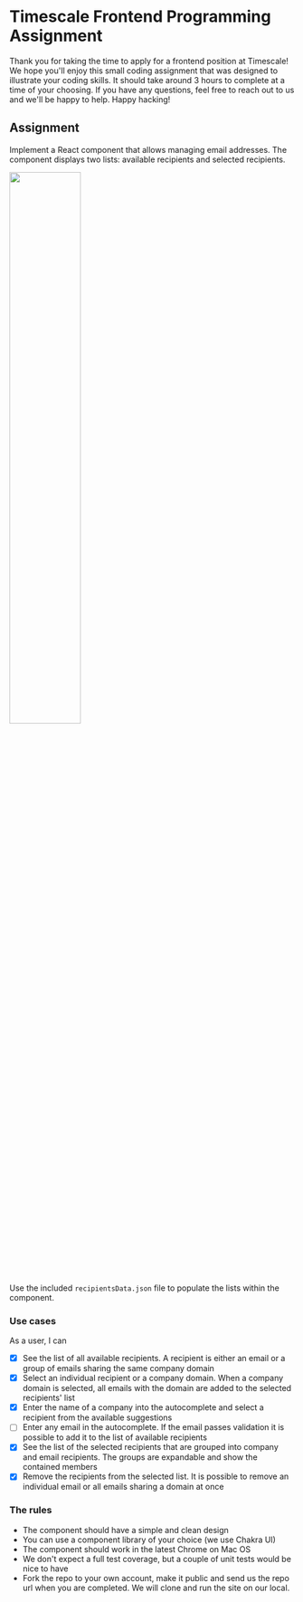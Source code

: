 # Timescale Frontend Programming Assignment

Thank you for taking the time to apply for a frontend position at Timescale!
We hope you'll enjoy this small coding assignment that was designed to illustrate your coding skills. It should take around
3 hours to complete at a time of your choosing. If you have any questions, feel free to reach out to us and we'll be happy
to help. Happy hacking!

## Assignment

Implement a React component that allows managing email addresses. The component displays two lists: available recipients and selected recipients.

<img src="./src/assets/wireframe.png" height="50%" width="50%" />

Use the included `recipientsData.json` file to populate the lists within the component.

### Use cases

As a user, I can

- [x] See the list of all available recipients. A recipient is either an email or a group of emails sharing the same company domain
- [x] Select an individual recipient or a company domain. When a company domain is selected, all emails with the domain are added to the selected recipients' list
- [x] Enter the name of a company into the autocomplete and select a recipient from the available suggestions
- [ ] Enter any email in the autocomplete. If the email passes validation it is possible to add it to the list of available recipients
- [x] See the list of the selected recipients that are grouped into company and email recipients. The groups are expandable and show the contained members
- [x] Remove the recipients from the selected list. It is possible to remove an individual email or all emails sharing a domain at once

### The rules

- The component should have a simple and clean design
- You can use a component library of your choice (we use Chakra UI)
- The component should work in the latest Chrome on Mac OS
- We don't expect a full test coverage, but a couple of unit tests would be nice to have
- Fork the repo to your own account, make it public and send us the repo url when you are completed. We will
  clone and run the site on our local.
